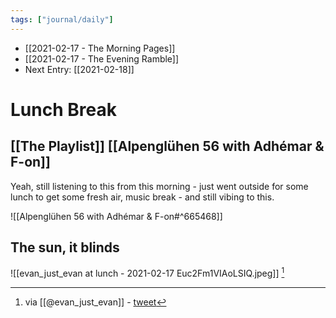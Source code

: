 ```yaml
---
tags: ["journal/daily"]
---
```



- [[2021-02-17 - The Morning Pages]]
- [[2021-02-17 - The Evening Ramble]]
- Next Entry: [[2021-02-18]]

# Lunch Break
## [[The Playlist]] [[Alpenglühen 56 with Adhémar & F-on]]

Yeah, still listening to this from this morning - just went outside for some lunch to get some fresh air, music break - and still vibing to this.

![[Alpenglühen 56 with Adhémar & F-on#^665468]]

## The sun, it blinds

![[evan_just_evan at lunch - 2021-02-17 Euc2Fm1VIAoLSIQ.jpeg]] [^ejel]

[^ejel]: via [[@evan_just_evan]] - [tweet](https://twitter.com/evan_just_evan/status/1362116891456770050)